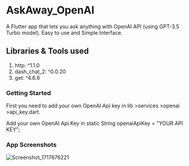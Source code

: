 # AskAway_OpenAI
A Flutter app that lets you ask anything with OpenAI API (using GPT-3.5 Turbo model). Easy to use and Simple Interface.
## Libraries & Tools used
1. http: ^1.1.0
2. dash_chat_2: ^0.0.20
3. get: ^4.6.6
### Getting Started
First you need to add your own OpenAI Api key in lib >services >openai >api_key.dart.

Add your own OpenAI Api Key in static String openaiApiKey = "YOUR API KEY";
### App Screenshots
![Screenshot_1717676221](https://github.com/mahira13/AskAway_OpenAI/assets/73304467/f1b44756-575a-4202-98d8-1f9c4d2f892f)

